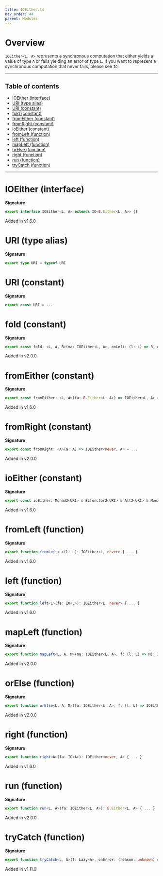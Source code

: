 ```yaml
---
title: IOEither.ts
nav_order: 44
parent: Modules
---
```


# Overview

`IOEither<L, A>` represents a synchronous computation that either yields a value of type `A` or fails yielding an
error of type `L`. If you want to represent a synchronous computation that never fails, please see `IO`.

---

<h2 class="text-delta">Table of contents</h2>

- [IOEither (interface)](#ioeither-interface)
- [URI (type alias)](#uri-type-alias)
- [URI (constant)](#uri-constant)
- [fold (constant)](#fold-constant)
- [fromEither (constant)](#fromeither-constant)
- [fromRight (constant)](#fromright-constant)
- [ioEither (constant)](#ioeither-constant)
- [fromLeft (function)](#fromleft-function)
- [left (function)](#left-function)
- [mapLeft (function)](#mapleft-function)
- [orElse (function)](#orelse-function)
- [right (function)](#right-function)
- [run (function)](#run-function)
- [tryCatch (function)](#trycatch-function)

---

# IOEither (interface)

**Signature**

```ts
export interface IOEither<L, A> extends IO<E.Either<L, A>> {}
```

Added in v1.6.0

# URI (type alias)

**Signature**

```ts
export type URI = typeof URI
```

# URI (constant)

**Signature**

```ts
export const URI = ...
```

# fold (constant)

**Signature**

```ts
export const fold: <L, A, R>(ma: IOEither<L, A>, onLeft: (l: L) => R, onRight: (a: A) => R) => IO<R> = ...
```

Added in v2.0.0

# fromEither (constant)

**Signature**

```ts
export const fromEither: <L, A>(fa: E.Either<L, A>) => IOEither<L, A> = ...
```

Added in v1.6.0

# fromRight (constant)

**Signature**

```ts
export const fromRight: <A>(a: A) => IOEither<never, A> = ...
```

Added in v2.0.0

# ioEither (constant)

**Signature**

```ts
export const ioEither: Monad2<URI> & Bifunctor2<URI> & Alt2<URI> & MonadThrow2<URI> = ...
```

Added in v1.6.0

# fromLeft (function)

**Signature**

```ts
export function fromLeft<L>(l: L): IOEither<L, never> { ... }
```

Added in v1.6.0

# left (function)

**Signature**

```ts
export function left<L>(fa: IO<L>): IOEither<L, never> { ... }
```

Added in v1.6.0

# mapLeft (function)

**Signature**

```ts
export function mapLeft<L, A, M>(ma: IOEither<L, A>, f: (l: L) => M): IOEither<M, A> { ... }
```

Added in v2.0.0

# orElse (function)

**Signature**

```ts
export function orElse<L, A, M>(fa: IOEither<L, A>, f: (l: L) => IOEither<M, A>): IOEither<M, A> { ... }
```

Added in v2.0.0

# right (function)

**Signature**

```ts
export function right<A>(fa: IO<A>): IOEither<never, A> { ... }
```

Added in v1.6.0

# run (function)

**Signature**

```ts
export function run<L, A>(fa: IOEither<L, A>): E.Either<L, A> { ... }
```

Added in v2.0.0

# tryCatch (function)

**Signature**

```ts
export function tryCatch<L, A>(f: Lazy<A>, onError: (reason: unknown) => L): IOEither<L, A> { ... }
```

Added in v1.11.0
